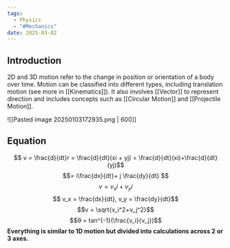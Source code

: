 ```yaml
---
tags:
  - Physics
  - "#Mechanics"
date: 2025-03-02
---
```

## Introduction
2D and 3D motion refer to the change in position or orientation of a body over time. Motion can be classified into different types, including translation motion (see more in [[Kinematics]]). It also involves [[Vector]] to represent direction and includes concepts such as [[Circular Motion]] and [[Projectile Motion]].

![[Pasted image 20250103172935.png | 600]]
## Equation
$$ v = \frac{d}{dt}r = \frac{d}{dt}(xi + yj) = \frac{d}{dt}(xi)+\frac{d}{dt}(yj)$$
$$= i\frac{dx}{dt}+ j \frac{dy}{dt} $$
$$ v = v_xi + v_yi $$
$$ v_x = \frac{dx}{dt}, v_y = \frac{dy}{dt}$$
$$v = \sqrt{v_i^2+v_j^2}$$
$$θ = tan^{-1}(\frac{v_i}{v_j})$$
**Everything is similar to 1D motion but divided into calculations across 2 or 3 axes.**

